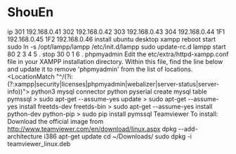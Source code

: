# ShouEn
ip
    301 192.168.0.41
    302 192.168.0.42
    303 192.168.0.43
    304 192.168.0.44
    1F1 192.168.0.45
    1F2 192.168.0.46
install
    ubuntu desktop
    xampp
        reboot start
            sudo ln -s /opt/lampp/lampp /etc/init.d/lampp
            sudo update-rc.d lampp start 80 2 3 4 5 . stop 30 0 1 6 .
        phpmyadmin
            Edit the etc/extra/httpd-xampp.conf file in your XAMPP installation directory.
            Within this file, find the line below and update it to remove 'phpmyadmin' from the list of locations.
             <LocationMatch "^/(?i:(?:xampp|security|licenses|phpmyadmin|webalizer|server-status|server-info))">
    python3
    mysql connector python
    pyserial
    create mysql table
    pymssql
        > sudo apt-get --assume-yes update
        > sudo apt-get --assume-yes install freetds-dev freetds-bin
        > sudo apt-get --assume-yes install python-dev python-pip
        > sudo pip install pymssql
    Teamviewer
        To install:
            Download the official image from http://www.teamviewer.com/en/download/linux.aspx
            dpkg --add-architecture i386
            apt-get update
            cd ~/Downloads/
            sudo dpkg -i teamviewer_linux.deb